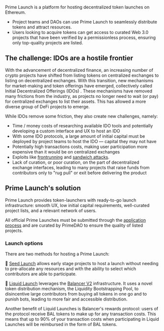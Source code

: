 Prime Launch is a platform for hosting decentralized token launches on Ethereum. 
 - Project teams and DAOs can use Prime Launch to seamlessly distribute tokens and attract resources. 
 - Users looking to acquire tokens can get access to curated Web 3.0 projects that have been verified by a permissionless process, ensuring only top-quality projects are listed. 

## The challenge: IDOs are a hostile frontier

With the advancement of decentralized finance, an increasing number of crypto projects have shifted from listing tokens on centralized exchanges to listing on decentralized exchanges. With this transition, new mechanisms for market-making and token offerings have emerged, collectively called Initial Decentralized Offerings (IDOs) . These mechanisms have removed many frictions from the industry, as projects no longer need to wait (or pay) for centralized exchanges to list their assets. This has allowed a more diverse group of DeFi projects to emerge.

While IDOs remove some friction, they also create new challenges, namely: 

- Time / money costs of researching available IDO tools and potentially developing a custom interface and UX to host an IDO
- With some IDO protocols, a large amount of initial capital must be deployed by project teams to host the IDO — capital they may not have
- Potentially high transactions costs, making user participation more expensive than it would be on centralized exchanges
- Exploits like <a href="https://www.bitcoinsuisse.com/research/decrypt/arbitrage-and-frontrunning-in-defi" target="_blank" rel="noopener noreferrer">frontrunning</a> and <a href="https://hackernoon.com/no-sandwich-please-popular-defi-attack-strategy-analysis-jk1734rf" target="_blank" rel="noopener noreferrer">sandwich attacks</a>.
- Lack of curation, or poor curation, on the part of decentralized exchange interfaces, leading to many projects that raise funds from contributors only to "rug pull" or exit before delivering the product

## Prime Launch's solution

Prime Launch provides token-launchers with ready-to-go launch infrastructure: smooth UX, low initial capital requirements, well-curated project lists, and a relevant network of users. 

All official Prime Launches must be submitted through the <a href="/documentation/application-process">application process</a> and are curated by PrimeDAO to ensure the quality of listed projects.

### Launch options

There are two methods for hosting a Prime Launch:

🌱 <a href="/documentation/seed-launch">Seed Launch</a> allows early stage projects to host a launch without needing to pre-allocate any resources and with the ability to select which contributors are able to participate.

🌊 <a href="/documentation/liquid-launch">Liquid Launch</a> leverages the <a href="https://docs.balancer.fi/" target="_blank" rel="noopener noreferrer">Balancer V2</a> infrastructure. It uses a novel token distribution mechanism, the Liquidity Bootstrapping Pool, to disincentive large contributors from buying all tokens in one go and to punish bots, leading to more fair and accessible distribution. 

Another benefit of Liquid Launches is Balancer's rewards protocol: users of the protocol receive BAL tokens to make up for any transaction costs. This means that up to 90% of your transaction costs when participating in Liquid Launches will be reimbursed in the form of BAL tokens.

